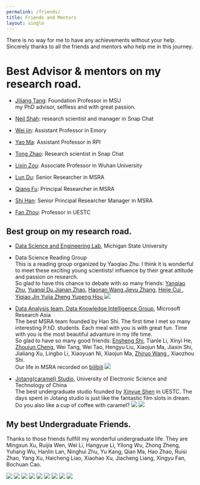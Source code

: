 ```yaml
---
permalink: /friends/
title: Friends and Mentors
layout: single
---
```

There is no way for me to have any achievements without your help. Sincerely thanks to all the friends and mentors who help me in this journey. 

# Best Advisor & mentors on my research road.
<ul>
    <li>
        <p>
            <a href="http://www.cse.msu.edu/~tangjili/index.html">Jiliang Tang</a>: Foundation Professor in MSU<br>
            my PhD advisor, selfless and with great passion. 
        </p>
    </li>
        <li>
        <p>
            <a href="http://nshah.net/">Neil Shah</a>: research scientist and manager in Snap Chat<br>
        </p>
    </li>
    <li>
        <p>
            <a href="http://www.cse.msu.edu/~jinwei2/">Wei jin</a>: Assistant Professor in Emory<br>
        </p>
    </li>
    <li>
        <p>
            <a href="https://yaoma24.github.io/">Yao Ma</a>: Assistant Professor in RPI<br>
        </p>
    </li>
        <li>
        <p>
            <a href="https://tzhao.io/">Tong Zhao</a>: Research scientist in Snap Chat<br>
        </p>
    </li>
    <li>
        <p>
            <a href="https://www.zoulixin.site">Lixin Zou</a>: Associate Professor in Wuhan University<br>
        </p>
    </li>
    <li>
        <p>
            <a href="https://www.microsoft.com/en-us/research/people/ludu/">Lun Du</a>: Senior Researcher in MSRA<br>
        </p>
    </li>
    <li>
        <p>
            <a href="https://scholar.google.com/citations?user=bwTLZSIAAAAJ&hl=en">Qiang Fu</a>: Principal Researcher in MSRA<br>
        </p>
    </li>
    <li>
        <p>
            <a href="https://www.microsoft.com/en-us/research/people/shihan/">Shi Han</a>: Senior Principal Researcher Manager in MSRA<br>
        </p>
    </li>
    <li>
        <p>
            <a href="https://sise.uestc.edu.cn/info/1035/9375.htm">Fan Zhou</a>: Professor in UESTC<br>
        </p>
    </li>
</ul>



## Best group on my research road.

<ul>
    <li>
        <p>
            <a href="http://dse.cse.msu.edu/">Data Science and Engineering Lab</a>, Michigan State University
        </p>
    </li>
    <li>
        <p>
            Data Science Reading Group
            <br>
              This is a reading group organized by Yaoqiao Zhu. I think it is wonderful to meet these exciting young scientists! influence by their great attitude and passion on research. 
            <br> So glad to have this chance to debate with so many friends: <a href="https://sxkdz.github.io/">Yanqiao Zhu</a>, <a href="https://yuanqidu.github.io/">Yuanqi Du</a>,<a href="https://andyjzhao.github.io/">Jianan Zhao</a>, <a href="https://haonan3.github.io/">Haonan Wang</a>,<a href="https://jieyuz2.github.io/">Jieyu Zhang</a>, <a href="https://hejiecui.com/"> Hejie Cui </a>, <a href="https://ahren09.github.io/"> Yiqiao Jin </a> <a href="http://yjzheng.com/"> Yujia Zheng </a> <a href="https://yupenghou.com/"> Yupeng Hou </a> 
            <img src = "https://pic4.zhimg.com/80/v2-8ddf8b961575a663a43b9f3af83845ba_1440w.png?source=d16d100b">
        </p>
    </li>
    <li>
        <p>
            <a href="https://www.microsoft.com/en-us/research/group/data-knowledge-intelligence/">Data Analysis team, Data Knowledge Intelligence Group</a>, Microsoft Research Asia
            <br>
              The best MSRA team founded by Han Shi. The first time I met so many interesting P.hD. students. Each meal with you is with great fun. Time with you is the most beautiful advanture in my life time.
            <br> So glad to have so many good friends: <a href="https://enshengshi.github.io/">Ensheng Shi</a>, Tianle Li, Xinyi He, <a href="https://blankcheng.github.io/">Zhoujun Cheng</a>, Wei Tang, Wei Tao, Hengyu Liu, Xiaojun Ma, Jiaxin Shi, Jialiang Xu, Lingbo Li, Xiaoyuan Ni, Xiaojun Ma, <a href="https://zorazrw.github.io/">  Zhiruo Wang </a>, Xiaozhou Shi.
            <br> Our life in MSRA recorded on <a href="https://www.bilibili.com/video/BV1bT4y1C7bc?spm_id_from=333.999.0.0">bilibili</a>
            <img src = "https://pica.zhimg.com/80/v2-5eb03cbc6d11f062577f0306d8ebeaac_720w.jpeg">
        </p>
    </li>
    <li>
        <p>
            <a href="https://jotang.club/jotanger.html">Jotang(caramel) Studio</a>, University of Electronic Science and Technology of China
            <br>
            The best undergraduate studio founded by <a href="https://www.zuozuovera.com/">Xinyue Shen</a> in UESTC. The days spent in Jotang studio is just like the fantastic film slots in dream. Do you also like a cup of coffee with caramel?
            <img src = "https://pic4.zhimg.com/80/v2-d52e74191f576239e945b80692d5bb0e_720w.jpeg">
            <img src = "https://pic1.zhimg.com/80/v2-4f45d128734f2ee20fc7e8a6abb5f678_720w.jpeg">
        </p>
    </li>

</ul>





## My best Undergraduate Friends.
Thanks to those friends fullfill my wonderful undergraduate life.
They are Mingxun Xu, Ruijia Wen, Wei Li, Hangyue Li, Yilong Wu, Zhong Zheng, Yuhang Wu, Hanlin Lan, Ninghui Zhu, Yu Kang, Qian Ma, Hao Zhao, Ruisi Zhao, Yang Xu, Haicheng Liao, Xiaohao Xu, Jiacheng Liang, Xingyu Fan, Bochuan Cao.  


<img src="https://pic1.zhimg.com/80/v2-fd918d1f30f8a257c2917cac08a8f8cb_1440w.png?source=d16d100b">
<img src="https://pic3.zhimg.com/80/v2-67c1d4ceafa524ebc350ed642e00bcb8_1440w.png?source=d16d100b">
<img src="https://pic1.zhimg.com/80/v2-b074ecdbdc6fdd5e5148f9be55218e53_1440w.png?source=d16d100b">
<img src="https://pic1.zhimg.com/80/v2-196053d7d60bb96f1a3fb315e688334e_1440w.png?source=d16d100b">
<img src="https://pic3.zhimg.com/80/v2-d57a66f2c079175696322853b589868e_1440w.png?source=d16d100b">
<img src="https://pica.zhimg.com/80/v2-5ff5be53553e3337a70fd1c61231733d_1440w.png?source=d16d100b">
<img src="https://pic3.zhimg.com/80/v2-f36c2fe235491a900849d6b8914c81e1_1440w.png?source=d16d100b">
<img src="https://pic1.zhimg.com/80/v2-82503836567f87ee12fac2d0cb2e0bee_1440w.png?source=d16d100b">
<img src="https://pic3.zhimg.com/80/v2-db82a5e2711bc9065be889bc45300f1b_1440w.png?source=d16d100b">




